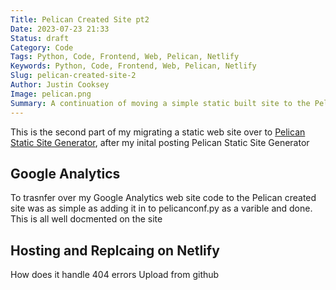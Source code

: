 ```yaml
---
Title: Pelican Created Site pt2
Date: 2023-07-23 21:33
Status: draft
Category: Code
Tags: Python, Code, Frontend, Web, Pelican, Netlify
Keywords: Python, Code, Frontend, Web, Pelican, Netlify
Slug: pelican-created-site-2
Author: Justin Cooksey
Image: pelican.png
Summary: A continuation of moving a simple static built site to the Pelican Static Site geenrator 
---
```


This is the second part of my migrating a static web site over to [Pelican Static Site Generator](https://docs.getpelican.com/en/latest/index.html), after my inital posting Pelican Static Site Generator

## Google Analytics

To trasnfer over my Google Analytics web site code to the Pelican created site was as simple as adding it in to pelicanconf.py as a varible and done.  This is all well docmented on the site

## Hosting and Replcaing on Netlify


How does it handle 404 errors
Upload from github


